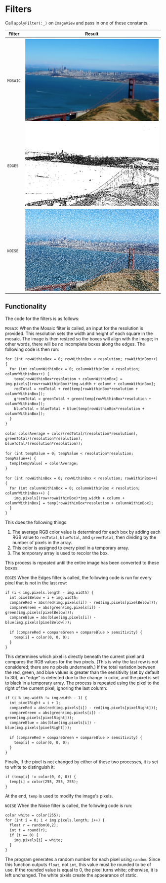 # Filters
Call `applyFilter(:_)` on `ImageView` and pass in one of these constants.

| Filter          | Result           |
| ------------- |:-------------:|
| `MOSAIC`      | ![](https://raw.githubusercontent.com/Kingofkode/image-filter-project/master/Screenshots/Mosaic%20table.png)|
| `EDGES`       | ![](https://raw.githubusercontent.com/Kingofkode/image-filter-project/master/Screenshots/Edges%20Table.png)|
| `NOISE`       | ![](https://raw.githubusercontent.com/Kingofkode/image-filter-project/master/Screenshots/Noise%20Table.png)|

## Functionality
The code for the filters is as follows:

`MOSAIC`
When the Mosaic filter is called, an input for the resolution is provided. This resolution sets the width and height of each square in the mosaic. The image is then resized so the boxes will align with the image; in other words, there will be no incomplete boxes along the edges. The following code is then run: 
```
for (int rowWithinBox = 0; rowWithinBox < resolution; rowWithinBox++) {
  for (int columnWithinBox = 0; columnWithinBox < resolution; columnWithinBox++) {
    temp[rowWithinBox*resolution + columnWithinBox] = img.pixels[(row+rowWithinBox)*img.width + column + columnWithinBox];
    redTotal = redTotal + red(temp[rowWithinBox*resolution + columnWithinBox]);
    greenTotal = greenTotal + green(temp[rowWithinBox*resolution + columnWithinBox]);
    blueTotal = blueTotal + blue(temp[rowWithinBox*resolution + columnWithinBox]);
  }
}

color colorAverage = color(redTotal/(resolution*resolution), greenTotal/(resolution*resolution), blueTotal/(resolution*resolution));

for (int tempValue = 0; tempValue < resolution*resolution; tempValue++) {
  temp[tempValue] = colorAverage;
}
      
for (int rowWithinBox = 0; rowWithinBox < resolution; rowWithinBox++) {
  for (int columnWithinBox = 0; columnWithinBox < resolution; columnWithinBox++) {
    img.pixels[(row+rowWithinBox)*img.width + column + columnWithinBox] = temp[rowWithinBox*resolution + columnWithinBox];
  }
}
```
This does the following things.
1. The average RGB color value is determined for each box by adding each RGB value to `redTotal`, `blueTotal`, and `greenTotal`, then dividing by the number of pixels in the array.
2. This color is assigned to every pixel in a temporary array.
3. The temporary array is used to recolor the box.

This process is repeated until the entire image has been converted to these boxes.

`EDGES`
When the Edges filter is called, the following code is run for every pixel that is not in the last row:
```
if (i < img.pixels.length - img.width) {
  int pixelBelow = i + img.width;
  compareRed = abs(red(img.pixels[i]) - red(img.pixels[pixelBelow]));
  compareGreen = abs(green(img.pixels[i]) - green(img.pixels[pixelBelow]));
  compareBlue = abs(blue(img.pixels[i]) - blue(img.pixels[pixelBelow]));

  if (compareRed + compareGreen + compareBlue > sensitivity) {
    temp[i] = color(0, 0, 0);
  }
}
```
This determines which pixel is directly beneath the current pixel and compares the RGB values for the two pixels. (This is why the last row is not considered; there are no pixels underneath.) If the total variation between the red, green, and blue values is greater than the sensitivity (set by default to 30), an "edge" is detected due to the change in color, and the pixel is set to black in a temporary array.
The process is repeated using the pixel to the right of the current pixel, ignoring the last column:
```
if (i % img.width != img.width - 1) {
  int pixelRight = i + 1;
  compareRed = abs(red(img.pixels[i]) - red(img.pixels[pixelRight]));
  compareGreen = abs(green(img.pixels[i]) - green(img.pixels[pixelRight]));
  compareBlue = abs(blue(img.pixels[i]) - blue(img.pixels[pixelRight]));
      
  if (compareRed + compareGreen + compareBlue > sensitivity) {
    temp[i] = color(0, 0, 0);
  }
}
```
Finally, if the pixel is not changed by either of these two processes, it is set to white to distinguish it:
```
if (temp[i] != color(0, 0, 0)) {
  temp[i] = color(255, 255, 255);
}
```
At the end, `temp` is used to modify the image's pixels.

`NOISE`
When the Noise filter is called, the following code is run:
```
color white = color(255);
for (int i = 0; i < img.pixels.length; i++) {
  float r = random(0,2);
  int t = round(r);
  if (t == 0) {
    img.pixels[i] = white;
  }
}
```
The program generates a random number for each pixel using `random`. Since this function outputs `float`, not `int`, this value must be rounded to be of use. If the rounded value is equal to 0, the pixel turns white; otherwise, it is left unchanged. The white pixels create the appearance of static.

